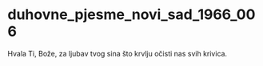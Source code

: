 # duhovne_pjesme_novi_sad_1966_006
Hvala Ti, Bože, za ljubav tvog sina što krvlju očisti nas svih krivica.
